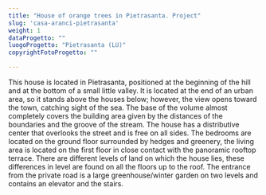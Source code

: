```yaml
---
title: "House of orange trees in Pietrasanta. Project"
slug: 'casa-aranci-pietrasanta'
weight: 1
dataProgetto: ""
luogoProgetto: "Pietrasanta (LU)"
copyrightFotoProgetto: ""

---
```

This house is located in Pietrasanta, positioned at the beginning of the hill and at the bottom of a small little valley. It is located at the end of an urban area, so it stands above the houses below; however, the view opens toward the town, catching sight of the sea.
The base of the volume almost completely covers the building area given by the distances of the boundaries and the groove of the stream.
The house has a distributive center that overlooks the street and is free on all sides. The bedrooms are located on the ground floor surrounded by hedges and greenery, the living area is located on the first floor in close contact with the panoramic rooftop terrace.
There are different levels of land on which the house lies, these differences in level are found on all the floors up to the roof.
The entrance from the private road is a large greenhouse/winter garden on two levels and contains
an elevator and the stairs.